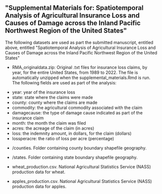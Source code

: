 ## "Supplemental Materials for: Spatiotemporal Analysis of Agricultural Insurance Loss and Causes of Damage across the Inland Pacific Northwest Region of the United States" ##

The following datasets are used as part the submitted manuscript, entitled above, entitled "Spatiotemporal Analysis of Agricultural Insurance Loss and Causes of Damage across the Inland Pacific Northwest Region of the United States"


- RMA_originaldata.zip: Original .txt files for insurance loss claims, by year, for the entire United States, from 1989 to 2022.  The file is automatically unzipped when the supplemental_materials.Rmd is run.  The following fields are used as part of the analysis:

* year: year of the insurance loss
* state: state where the claims were made
* county: county where the claims are made
* commodity:  the agricultural commodity associated with the claim
* damagecause: the type of damage cause indicated as part of the insurance claim
* month: the month the claim was filed
* acres: the acreage of the claim (in acres)
* loss: the indemnity amount, in dollars, for the claim (dollars)
* lossperacre: the ratio of loss per acre (percentage)

- /counties.  Folder containing county boundary shapefile geography.

- /states.  Folder containing state boundary shapefile geography.

- wheat_production.csv. National Agricultural Statistics Service (NASS) production data for wheat.

- apples_production.csv. National Agricultural Statistics Service (NASS) production data for apples.
